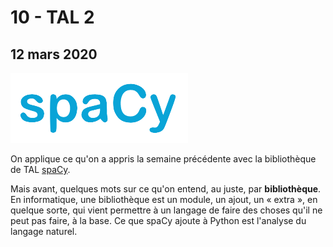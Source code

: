# 10 - TAL 2

## 12 mars 2020

![](../.gitbook/assets/spacy.png)

On applique ce qu'on a appris la semaine précédente avec la bibliothèque de TAL [spaCy](https://spacy.io/).

Mais avant, quelques mots sur ce qu'on entend, au juste, par **bibliothèque**. En informatique, une bibliothèque est un module, un ajout, un « extra », en quelque sorte, qui vient permettre à un langage de faire des choses qu'il ne peut pas faire, à la base. Ce que spaCy ajoute à Python est l'analyse du langage naturel.



